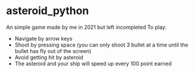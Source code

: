 # asteroid_python
An simple game made by me in 2021 but left incompleted
To play: 
  + Navigate by arrow keys
  + Shoot by pressing space (you can only shoot 3 bullet at a time until the bullet has fly out of the screen)
  + Avoid getting hit by asteroid
  + The asteroid and your ship will speed up every 100 point earned
